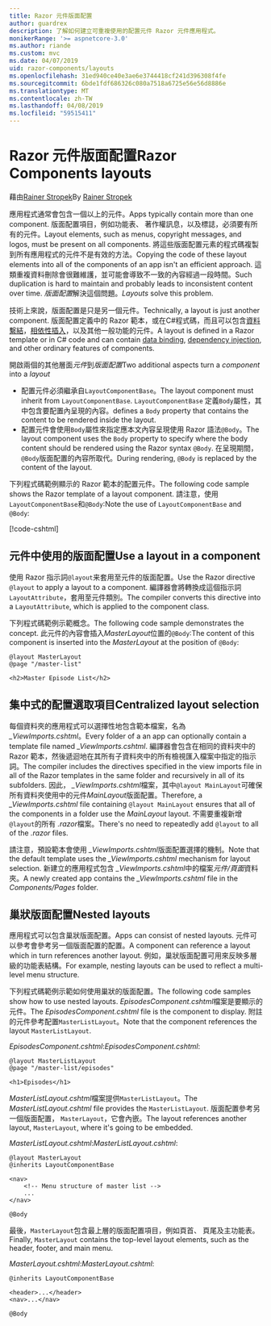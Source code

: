 ```yaml
---
title: Razor 元件版面配置
author: guardrex
description: 了解如何建立可重複使用的配置元件 Razor 元件應用程式。
monikerRange: '>= aspnetcore-3.0'
ms.author: riande
ms.custom: mvc
ms.date: 04/07/2019
uid: razor-components/layouts
ms.openlocfilehash: 31ed940ce40e3ae6e3744418cf241d396308f4fe
ms.sourcegitcommit: 6bde1fdf686326c080a7518a6725e56e56d8886e
ms.translationtype: MT
ms.contentlocale: zh-TW
ms.lasthandoff: 04/08/2019
ms.locfileid: "59515411"
---
```

# <a name="razor-components-layouts"></a><span data-ttu-id="7d03c-103">Razor 元件版面配置</span><span class="sxs-lookup"><span data-stu-id="7d03c-103">Razor Components layouts</span></span>

<span data-ttu-id="7d03c-104">藉由[Rainer Stropek](https://www.timecockpit.com)</span><span class="sxs-lookup"><span data-stu-id="7d03c-104">By [Rainer Stropek](https://www.timecockpit.com)</span></span>

<span data-ttu-id="7d03c-105">應用程式通常會包含一個以上的元件。</span><span class="sxs-lookup"><span data-stu-id="7d03c-105">Apps typically contain more than one component.</span></span> <span data-ttu-id="7d03c-106">版面配置項目，例如功能表、 著作權訊息，以及標誌，必須要有所有的元件。</span><span class="sxs-lookup"><span data-stu-id="7d03c-106">Layout elements, such as menus, copyright messages, and logos, must be present on all components.</span></span> <span data-ttu-id="7d03c-107">將這些版面配置元素的程式碼複製到所有應用程式的元件不是有效的方法。</span><span class="sxs-lookup"><span data-stu-id="7d03c-107">Copying the code of these layout elements into all of the components of an app isn't an efficient approach.</span></span> <span data-ttu-id="7d03c-108">這類重複資料刪除會很難維護，並可能會導致不一致的內容經過一段時間。</span><span class="sxs-lookup"><span data-stu-id="7d03c-108">Such duplication is hard to maintain and probably leads to inconsistent content over time.</span></span> <span data-ttu-id="7d03c-109">*版面配置*解決這個問題。</span><span class="sxs-lookup"><span data-stu-id="7d03c-109">*Layouts* solve this problem.</span></span>

<span data-ttu-id="7d03c-110">技術上來說，版面配置是只是另一個元件。</span><span class="sxs-lookup"><span data-stu-id="7d03c-110">Technically, a layout is just another component.</span></span> <span data-ttu-id="7d03c-111">版面配置定義中的 Razor 範本，或在C#程式碼，而且可以包含[資料繫結](xref:razor-components/components#data-binding)，[相依性插入](xref:razor-components/dependency-injection)，以及其他一般功能的元件。</span><span class="sxs-lookup"><span data-stu-id="7d03c-111">A layout is defined in a Razor template or in C# code and can contain [data binding](xref:razor-components/components#data-binding), [dependency injection](xref:razor-components/dependency-injection), and other ordinary features of components.</span></span>

<span data-ttu-id="7d03c-112">開啟兩個的其他層面*元件*到*版面配置*</span><span class="sxs-lookup"><span data-stu-id="7d03c-112">Two additional aspects turn a *component* into a *layout*</span></span>

* <span data-ttu-id="7d03c-113">配置元件必須繼承自`LayoutComponentBase`。</span><span class="sxs-lookup"><span data-stu-id="7d03c-113">The layout component must inherit from `LayoutComponentBase`.</span></span> `LayoutComponentBase` <span data-ttu-id="7d03c-114">定義`Body`屬性，其中包含要配置內呈現的內容。</span><span class="sxs-lookup"><span data-stu-id="7d03c-114">defines a `Body` property that contains the content to be rendered inside the layout.</span></span>
* <span data-ttu-id="7d03c-115">配置元件會使用`Body`屬性來指定應本文內容呈現使用 Razor 語法`@Body`。</span><span class="sxs-lookup"><span data-stu-id="7d03c-115">The layout component uses the `Body` property to specify where the body content should be rendered using the Razor syntax `@Body`.</span></span> <span data-ttu-id="7d03c-116">在呈現期間，`@Body`版面配置的內容所取代。</span><span class="sxs-lookup"><span data-stu-id="7d03c-116">During rendering, `@Body` is replaced by the content of the layout.</span></span>

<span data-ttu-id="7d03c-117">下列程式碼範例顯示的 Razor 範本的配置元件。</span><span class="sxs-lookup"><span data-stu-id="7d03c-117">The following code sample shows the Razor template of a layout component.</span></span> <span data-ttu-id="7d03c-118">請注意，使用`LayoutComponentBase`和`@Body`:</span><span class="sxs-lookup"><span data-stu-id="7d03c-118">Note the use of `LayoutComponentBase` and `@Body`:</span></span>

[!code-cshtml[](layouts/sample_snapshot/3.x/MasterLayout.cshtml)]

## <a name="use-a-layout-in-a-component"></a><span data-ttu-id="7d03c-119">元件中使用的版面配置</span><span class="sxs-lookup"><span data-stu-id="7d03c-119">Use a layout in a component</span></span>

<span data-ttu-id="7d03c-120">使用 Razor 指示詞`@layout`来套用至元件的版面配置。</span><span class="sxs-lookup"><span data-stu-id="7d03c-120">Use the Razor directive `@layout` to apply a layout to a component.</span></span> <span data-ttu-id="7d03c-121">編譯器會將轉換成這個指示詞`LayoutAttribute`，套用至元件類別。</span><span class="sxs-lookup"><span data-stu-id="7d03c-121">The compiler converts this directive into a `LayoutAttribute`, which is applied to the component class.</span></span>

<span data-ttu-id="7d03c-122">下列程式碼範例示範概念。</span><span class="sxs-lookup"><span data-stu-id="7d03c-122">The following code sample demonstrates the concept.</span></span> <span data-ttu-id="7d03c-123">此元件的內容會插入*MasterLayout*位置的`@Body`:</span><span class="sxs-lookup"><span data-stu-id="7d03c-123">The content of this component is inserted into the *MasterLayout* at the position of `@Body`:</span></span>

```cshtml
@layout MasterLayout
@page "/master-list"

<h2>Master Episode List</h2>
```

## <a name="centralized-layout-selection"></a><span data-ttu-id="7d03c-124">集中式的配置選取項目</span><span class="sxs-lookup"><span data-stu-id="7d03c-124">Centralized layout selection</span></span>

<span data-ttu-id="7d03c-125">每個資料夾的應用程式可以選擇性地包含範本檔案，名為 *_ViewImports.cshtml*。</span><span class="sxs-lookup"><span data-stu-id="7d03c-125">Every folder of a an app can optionally contain a template file named *_ViewImports.cshtml*.</span></span> <span data-ttu-id="7d03c-126">編譯器會包含在相同的資料夾中的 Razor 範本，然後遞迴地在其所有子資料夾中的所有檢視匯入檔案中指定的指示詞。</span><span class="sxs-lookup"><span data-stu-id="7d03c-126">The compiler includes the directives specified in the view imports file in all of the Razor templates in the same folder and recursively in all of its subfolders.</span></span> <span data-ttu-id="7d03c-127">因此， *_ViewImports.cshtml*檔案，其中`@layout MainLayout`可確保所有資料夾使用中的元件*MainLayout*版面配置。</span><span class="sxs-lookup"><span data-stu-id="7d03c-127">Therefore, a *_ViewImports.cshtml* file containing `@layout MainLayout` ensures that all of the components in a folder use the *MainLayout* layout.</span></span> <span data-ttu-id="7d03c-128">不需要重複新增`@layout`的所有 *.razor*檔案。</span><span class="sxs-lookup"><span data-stu-id="7d03c-128">There's no need to repeatedly add `@layout` to all of the *.razor* files.</span></span>

<span data-ttu-id="7d03c-129">請注意，預設範本會使用 *_ViewImports.cshtml*版面配置選擇的機制。</span><span class="sxs-lookup"><span data-stu-id="7d03c-129">Note that the default template uses the *_ViewImports.cshtml* mechanism for layout selection.</span></span> <span data-ttu-id="7d03c-130">新建立的應用程式包含 *_ViewImports.cshtml*中的檔案*元件/頁面*資料夾。</span><span class="sxs-lookup"><span data-stu-id="7d03c-130">A newly created app contains the *_ViewImports.cshtml* file in the *Components/Pages* folder.</span></span>

## <a name="nested-layouts"></a><span data-ttu-id="7d03c-131">巢狀版面配置</span><span class="sxs-lookup"><span data-stu-id="7d03c-131">Nested layouts</span></span>

<span data-ttu-id="7d03c-132">應用程式可以包含巢狀版面配置。</span><span class="sxs-lookup"><span data-stu-id="7d03c-132">Apps can consist of nested layouts.</span></span> <span data-ttu-id="7d03c-133">元件可以參考會參考另一個版面配置的配置。</span><span class="sxs-lookup"><span data-stu-id="7d03c-133">A component can reference a layout which in turn references another layout.</span></span> <span data-ttu-id="7d03c-134">例如，巢狀版面配置可用來反映多層級的功能表結構。</span><span class="sxs-lookup"><span data-stu-id="7d03c-134">For example, nesting layouts can be used to reflect a multi-level menu structure.</span></span>

<span data-ttu-id="7d03c-135">下列程式碼範例示範如何使用巢狀的版面配置。</span><span class="sxs-lookup"><span data-stu-id="7d03c-135">The following code samples show how to use nested layouts.</span></span> <span data-ttu-id="7d03c-136">*EpisodesComponent.cshtml*檔案是要顯示的元件。</span><span class="sxs-lookup"><span data-stu-id="7d03c-136">The *EpisodesComponent.cshtml* file is the component to display.</span></span> <span data-ttu-id="7d03c-137">附註的元件參考配置`MasterListLayout`。</span><span class="sxs-lookup"><span data-stu-id="7d03c-137">Note that the component references the layout `MasterListLayout`.</span></span>

<span data-ttu-id="7d03c-138">*EpisodesComponent.cshtml*:</span><span class="sxs-lookup"><span data-stu-id="7d03c-138">*EpisodesComponent.cshtml*:</span></span>

```cshtml
@layout MasterListLayout
@page "/master-list/episodes"

<h1>Episodes</h1>
```

<span data-ttu-id="7d03c-139">*MasterListLayout.cshtml*檔案提供`MasterListLayout`。</span><span class="sxs-lookup"><span data-stu-id="7d03c-139">The *MasterListLayout.cshtml* file provides the `MasterListLayout`.</span></span> <span data-ttu-id="7d03c-140">版面配置參考另一個版面配置， `MasterLayout`，它會內嵌。</span><span class="sxs-lookup"><span data-stu-id="7d03c-140">The layout references another layout, `MasterLayout`, where it's going to be embedded.</span></span>

<span data-ttu-id="7d03c-141">*MasterListLayout.cshtml*:</span><span class="sxs-lookup"><span data-stu-id="7d03c-141">*MasterListLayout.cshtml*:</span></span>

```cshtml
@layout MasterLayout
@inherits LayoutComponentBase

<nav>
    <!-- Menu structure of master list -->
    ...
</nav>

@Body
```

<span data-ttu-id="7d03c-142">最後，`MasterLayout`包含最上層的版面配置項目，例如頁首、 頁尾及主功能表。</span><span class="sxs-lookup"><span data-stu-id="7d03c-142">Finally, `MasterLayout` contains the top-level layout elements, such as the header, footer, and main menu.</span></span>

<span data-ttu-id="7d03c-143">*MasterLayout.cshtml*:</span><span class="sxs-lookup"><span data-stu-id="7d03c-143">*MasterLayout.cshtml*:</span></span>

```cshtml
@inherits LayoutComponentBase

<header>...</header>
<nav>...</nav>

@Body
```
